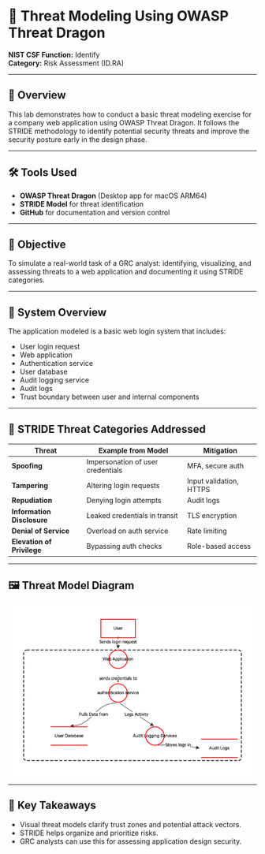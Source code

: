 # 📌 Threat Modeling Using OWASP Threat Dragon  
**NIST CSF Function:** Identify  
**Category:** Risk Assessment (ID.RA)

---

## 📖 Overview  
This lab demonstrates how to conduct a basic threat modeling exercise for a company web application using OWASP Threat Dragon. It follows the STRIDE methodology to identify potential security threats and improve the security posture early in the design phase.

---

## 🛠️ Tools Used  
- **OWASP Threat Dragon** (Desktop app for macOS ARM64)  
- **STRIDE Model** for threat identification  
- **GitHub** for documentation and version control

---

## 🎯 Objective  
To simulate a real-world task of a GRC analyst: identifying, visualizing, and assessing threats to a web application and documenting it using STRIDE categories.

---

## 🧩 System Overview  
The application modeled is a basic web login system that includes:  
- User login request  
- Web application  
- Authentication service  
- User database  
- Audit logging service  
- Audit logs  
- Trust boundary between user and internal components

---

## 📌 STRIDE Threat Categories Addressed  
| Threat | Example from Model | Mitigation |
|--------|---------------------|------------|
| **Spoofing** | Impersonation of user credentials | MFA, secure auth |
| **Tampering** | Altering login requests | Input validation, HTTPS |
| **Repudiation** | Denying login attempts | Audit logs |
| **Information Disclosure** | Leaked credentials in transit | TLS encryption |
| **Denial of Service** | Overload on auth service | Rate limiting |
| **Elevation of Privilege** | Bypassing auth checks | Role-based access |

---

## 🖼️ Threat Model Diagram  
![Web App Threat Model](WebAppThreatModel.png)

---

## 📝 Key Takeaways  
- Visual threat models clarify trust zones and potential attack vectors.  
- STRIDE helps organize and prioritize risks.  
- GRC analysts can use this for assessing application design security.
